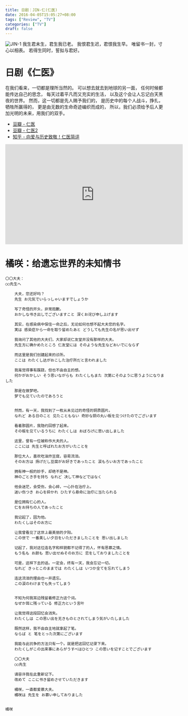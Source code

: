 ```yaml
---
title: 日剧：JIN-仁(仁医)
date: 2016-04-05T15:05:27+08:00
tags: ["Review", "TV"]
categories: ["TV"]
draft: false
---
```


<!--![JIN-1](https://ww2.sinaimg.cn/large/006tNbRwly1fdmdakvrz0j30zk0k00wz.jpg)-->
![JIN-1](https://seanxpcom-1252122045.cos.ap-nanjing.myqcloud.com/TV-Jin-0.jpg)
我生君未生，君生我已老。
我恨君生迟，君恨我生早。
唯留书一封，寸心以相表。
若得生同时，誓拟与君好。
<!--more-->

# 日剧《仁医》

在我们看来，一切都是理所当然的。
可以想去就去到地球的另一面，
任何时候都能传达自己的思念，
每天过着平凡而又充实的生活，
以及这个会让人忘记白天黑夜的世界。
然而，这一切都是先人赐予我们的，
是历史中的每个人战斗，挣扎，牺牲所赢得的，
更是由无数的生命奇迹编织而成的，
所以，我们必须给予后人更加光明的未来，用我们的双手。

* [豆瓣 - 仁医](https://movie.douban.com/subject/3892394/)
* [豆瓣 - 仁医2](https://movie.douban.com/subject/4881202/)
* [知乎 - 向爱与历史致敬！仁医简评](https://www.zhihu.com/question/25381157)

<iframe width="560" height="315" src="https://www.youtube.com/embed/WzvJnUB7F8I" frameborder="0" allowfullscreen></iframe>

# 橘咲：给遗忘世界的未知情书

    〇〇大夫：
    ○○先生へ

        大夫，您还好吗？
        先生 お元気でいらっしゃいますでしょうか

        写了奇怪的开头，非常抱歉。
        おかしな书き出しでございますこと 深くお诧び申し上げます

        其实，在感染病中保住一命之后，无论如何也想不起大夫您的名字。
        実は 感染症から一命を取り留めたあと どうしても先生の名が思い出せず

        我询问了其他的大夫们，大家却说仁友堂并没有那样的大夫。
        先生方に确かめたところ 仁友堂には そのような先生などおいでにならず

        而这里是我们创建起来的诊所。
        ここは わたくし达がおこした治疗所だと言われました

        我虽觉得事有蹊跷，但也不由自主的想。
        何かがおかしい そう思いながらも わたくしもまた 次第にそのように思うようになりました

        那是在做梦吧。
        梦でも见ていたのであろうと


        然而，有一天，我找到了一枚从未见过的奇怪的铜质圆片。
        なれど ある日のこと 见たこともない 奇妙な铜の丸い板を见つけたのでございます

        看着那圆片，我隐约回想了起来。
        その板を见ているうちに わたくしは おぼろげに思い出しました

        这里，曾有一位被称作大夫的人。
        ここには 先生と呼ばれたお方がいたことを

        那位大人，喜欢吃油炸豆腐，容易流泪。
        そのお方は 扬げだし豆腐がお好きであったこと 涙もろいお方であったこと

        拥有神一般的妙手，却绝不是神。
        神のごとき手を持ち なれど 决して神などではなく

        他会迷茫，会受伤，会心碎，一心扑在治疗上。
        迷い伤つき お心を砕かれ ひたすら悬命に治疗に当たられる

        是位拥有仁心的人。
        仁をお持ちの人であったこと

        我记起了，因为他。
        わたくしはそのお方に

        让我曾看见了这世上最美丽的夕阳。
        この世で 一番美しい夕日をいただきましたことを 思い出しました

        记起了，我对这位连名字和样貌都不记得了的人，怀有思慕之情。
        もう名も お颜も 思い出せぬそのお方に 恋をしておりましたことを

        可是，这样下去的话。一定会，终有一天，我会忘记一切。
        なれど きっとこのままでは わたくしは いつか全てを忘れてしまう

        连这流泪的理由也一并遗忘。
        この涙のわけまでも失ってしまう


        不知为何我耳边残留着修正力这个词。
        なぜか耳に残っている 修正力という言叶

        让我觉得这段回忆会消失。
        わたくしは この思い出を无きものとされてしまう気がいたしました

        既然这样，我不由自主地就拿起了笔。
        ならば と 笔をとった次第にございます

        我能与此抗争的方法只有一个。就是把这回忆记录下来。
        わたくしがこの出来事にあらがうすべはひとつ この思いを记すことでございます

        〇〇大夫
        ○○先生

        请容许我在此重新记下。
        改めて ここに书き留めさせていただきます

        橘咲，一直都爱慕大夫。
        橘咲は 先生を お慕い申しておりました

                                                                            橘咲
